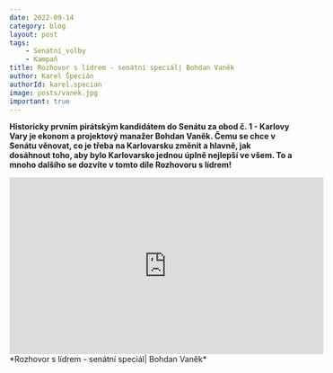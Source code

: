 ```yaml
---
date: 2022-09-14
category: blog
layout: post
tags:
    - Senátní_volby
    - Kampaň
title: Rozhovor s lídrem - senátní speciál| Bohdan Vaněk
author: Karel Špecián
authorId: karel.specian
image: posts/vanek.jpg
important: true
---
```

**Historicky prvním pirátským kandidátem do Senátu za obod č. 1 - Karlovy Vary je ekonom a projektový manažer Bohdan Vaněk. 
Čemu se chce v Senátu věnovat, co je třeba na Karlovarsku změnit a hlavně, jak dosáhnout toho, aby bylo Karlovarsko jednou úplně nejlepší ve všem. 
To a mnoho dalšího se dozvíte v tomto díle Rozhovoru s lídrem!**

<iframe width="560" height="315" src="https://www.youtube.com/embed/qXH0gLVtPd0" frameborder="0" allow="accelerometer; autoplay; clipboard-write; encrypted-media; gyroscope; picture-in-picture" allowfullscreen></iframe> *Rozhovor s lídrem - senátní speciál| Bohdan Vaněk*
